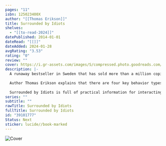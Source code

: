 ```yaml
---
pages: "11"
isbn: 125023400X
author: "[[Thomas Erikson]]"
title: Surrounded by Idiots
shelves:
  - "[[to-read-2024]]"
datePublished: 2014-01-01
dateRead: "[[]]"
dateAdded: 2024-01-28
avgRating: "3.53"
rating: "0"
review: ""
cover: https://i.gr-assets.com/images/S/compressed.photo.goodreads.com/books/1583763517l/39101777._SX318_.jpg
description: |-
  A runaway bestseller in Sweden that has sold more than a million copies worldwide, Surrounded by Idiots shares a groundbreaking new method of understanding the people around you that will change how you interact with everyone from your coworkers to your spouse.  
    
  Author Thomas Erikson explains that there are four key behavior types that define how we interact with and perceive the people around us. Understanding someone’s pattern of behavior is the key to successful communication. Erikson breaks down the four kinds of behavior types—Reds who are dominant and commanding, Yellows who are social and optimistic, Greens who are laid back and friendly, and Blues who are analytical and precise—and explains how to identify and interact with each type of person. Instead of being bogged down with overly technical categorizations, the simple four color system allows you to speedily identify a friend or coworker and adjust how you speak and share with them.  
    
  Surrounded by Idiots is full of practical information for interacting with people based on their color, including the strengths and weaknesses of all the profiles, how to give positive and negative feedback to each, and the best way to word an email when writing to someone with a different profile.
series: ""
subtitle: ""
rawTitle: Surrounded by Idiots
fullTitle: Surrounded by Idiots
id: "39101777"
Status: Next
sticker: lucide//book-marked
---
```

![Cover](https:&#x2F;&#x2F;i.gr-assets.com&#x2F;images&#x2F;S&#x2F;compressed.photo.goodreads.com&#x2F;books&#x2F;1583763517l&#x2F;39101777._SX318_.jpg)
